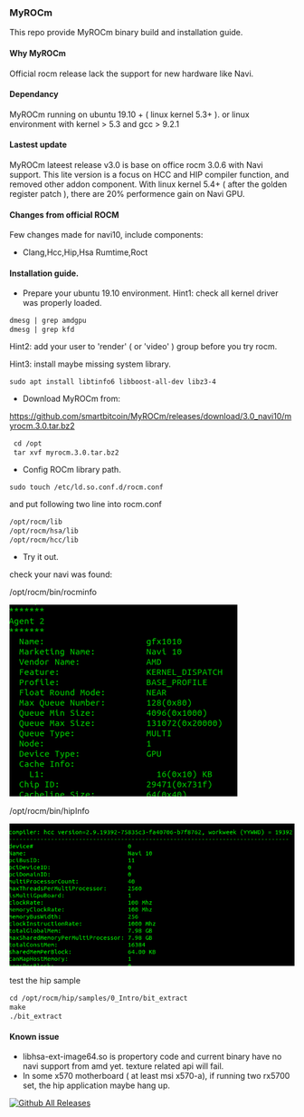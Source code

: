 

### MyROCm
This repo provide MyROCm binary build and installation guide.

#### Why MyROCm
Official rocm release lack the support for new hardware like Navi.

#### Dependancy
MyROCm running on  ubuntu 19.10 + ( linux kernel 5.3+ ).  or linux environment with kernel > 5.3 and gcc > 9.2.1

#### Lastest update
MyROCm lateest release v3.0 is base on office rocm 3.0.6 with Navi support. This lite version is a focus on HCC and HIP compiler function, and removed other addon component.
With linux kernel 5.4+ ( after the golden register patch ), there are 20% performence gain on Navi GPU.

#### Changes from official ROCM

Few changes made for navi10, include components:

 * Clang,Hcc,Hip,Hsa Rumtime,Roct 

#### Installation guide.

 * Prepare your ubuntu 19.10 environment.
Hint1:  check all kernel driver was properly loaded.

```
dmesg | grep amdgpu
dmesg | grep kfd
```

Hint2:  add your user to 'render' ( or 'video' ) group before you try rocm.

Hint3:  install maybe missing system library.

```
sudo apt install libtinfo6 libboost-all-dev libz3-4
```


 * Download MyROCm from:

https://github.com/smartbitcoin/MyROCm/releases/download/3.0_navi10/myrocm.3.0.tar.bz2

```
 cd /opt
 tar xvf myrocm.3.0.tar.bz2
```

 * Config ROCm library path.
 
 ```
 sudo touch /etc/ld.so.conf.d/rocm.conf
 ```
 
 and put following two line into rocm.conf
 
 ```
 /opt/rocm/lib
 /opt/rocm/hsa/lib
 /opt/rocm/hcc/lib
 ```
 
  * Try it out.
  
  check your navi was found:
  
  /opt/rocm/bin/rocminfo
  
  ![](docs/rocminfo.png)
   
  /opt/rocm/bin/hipInfo
  
  ![](docs/hipinfo.png)
  
  test the hip sample
  
  ```
  cd /opt/rocm/hip/samples/0_Intro/bit_extract
  make
  ./bit_extract
  ```
  
#### Known issue
 * libhsa-ext-image64.so is propertory code and current binary have no navi support from amd yet.  texture related api will fail.
 * In some x570 motherboard ( at least msi x570-a),  if running two rx5700 set,  the hip application maybe hang up.
 
  
  
  
[![Github All Releases](https://img.shields.io/github/downloads/smartbitcoin/MyROCm/total.svg)]()
